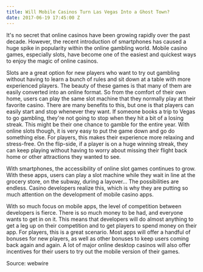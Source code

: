 ```yaml
---
title: Will Mobile Casinos Turn Las Vegas Into a Ghost Town?
date: 2017-06-19 17:45:00 Z
---
```


It's no secret that online casinos have been growing rapidly over the past decade. However, the recent introduction of smartphones has caused a huge spike in popularity within the online gambling world. Mobile casino games, especially slots, have become one of the easiest and quickest ways to enjoy the magic of online casinos. 

Slots are a great option for new players who want to try out gambling without having to learn a bunch of rules and sit down at a table with more experienced players. The beauty of these games is that many of them are easily converted into an online format. So from the comfort of their own home, users can play the same slot machine that they normally play at their favorite casino.
There are many benefits to this, but one is that players can easily start and stop whenever they want. If someone books a trip to Vegas to go gambling, they're not going to stop when they hit a bit of a losing streak. This might be their one chance to gamble for the entire year. With online slots though, it is very easy to put the game down and go do something else. For players, this makes their experience more relaxing and stress-free. On the flip-side, if a player is on a huge winning streak, they can keep playing without having to worry about missing their flight back home or other attractions they wanted to see.

With smartphones, the accessibility of online slot games continues to grow. With these apps, users can play a slot machine while they wait in line at the grocery store, on the subway, during a layover… The possibilities are endless. Casino developers realize this, which is why they are putting so much attention on the development of mobile casino apps.

With so much focus on mobile apps, the level of competition between developers is fierce. There is so much money to be had, and everyone wants to get in on it. This means that developers will do almost anything to get a leg up on their competition and to get players to spend money on their app. For players, this is a great scenario. Most apps will offer a handful of bonuses for new players, as well as other bonuses to keep users coming back again and again. A lot of major online desktop casinos will also offer incentives for their users to try out the mobile version of their games.

Source: webwire